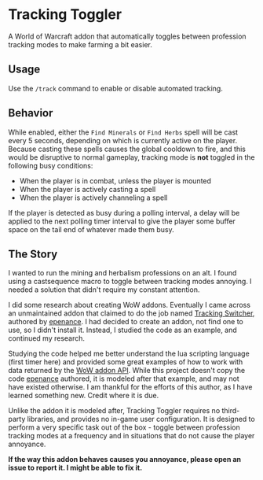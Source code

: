 # Tracking Toggler

A World of Warcraft addon that automatically toggles between profession tracking modes to make farming a bit easier.

## Usage

Use the `/track` command to enable or disable automated tracking.

## Behavior

While enabled, either the `Find Minerals` or `Find Herbs` spell will be cast every 5 seconds, depending on which is currently active on the player. Because casting these spells causes the global cooldown to fire, and this would be disruptive to normal gameplay, tracking mode is **not** toggled in the following busy conditions:
* When the player is in combat, unless the player is mounted
* When the player is actively casting a spell
* When the player is actively channeling a spell

If the player is detected as busy during a polling interval, a delay will be applied to the next polling timer interval to give the player some buffer space on the tail end of whatever made them busy.

## The Story

I wanted to run the mining and herbalism professions on an alt. I found using a castsequence macro to toggle between tracking modes annoying. I needed a solution that didn't require my constant attention.

I did some research about creating WoW addons. Eventually I came across an unmaintained addon that claimed to do the job named [Tracking Switcher](https://www.curseforge.com/wow/addons/tracking-switcher), authored by [epenance](https://www.curseforge.com/members/epenance/projects). I had decided to create an addon, not find one to use, so I didn't install it. Instead, I studied the code as an example, and continued my research.

Studying the code helped me better understand the lua scripting language (first timer here) and provided some great examples of how to work with data returned by the [WoW addon API](https://wowpedia.fandom.com/wiki/World_of_Warcraft_API). While this project doesn't copy the code [epenance](https://www.curseforge.com/members/epenance/projects) authored, it is modeled after that example, and may not have existed otherwise. I am thankful for the efforts of this author, as I have learned something new. Credit where it is due.

Unlike the addon it is modeled after, Tracking Toggler requires no third-party libraries, and provides no in-game user configuration. It is designed to perform a very specific task out of the box - toggle between profession tracking modes at a frequency and in situations that do not cause the player annoyance.

**If the way this addon behaves causes you annoyance, please open an issue to report it. I might be able to fix it.**
